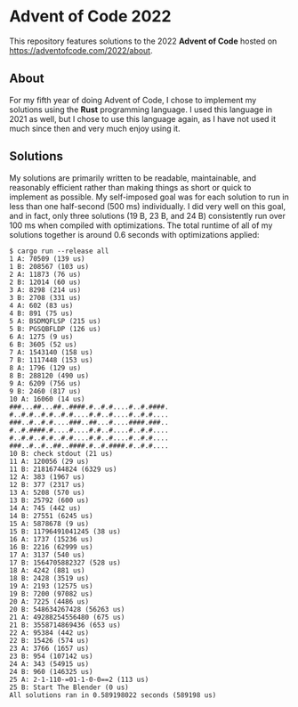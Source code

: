 # Advent of Code 2022
This repository features solutions to the 2022 **Advent of Code** hosted on https://adventofcode.com/2022/about.

## About
For my fifth year of doing Advent of Code, I chose to implement my solutions using the **Rust** programming language. I used this language in 2021 as well, but I chose to use this language again, as I have not used it much since then and very much enjoy using it.

## Solutions
My solutions are primarily written to be readable, maintainable, and reasonably efficient rather than making things as short or quick to implement as possible. My self-imposed goal was for each solution to run in less than one half-second (500 ms) individually. I did very well on this goal, and in fact, only three solutions (19 B, 23 B, and 24 B) consistently run over 100 ms when compiled with optimizations. The total runtime of all of my solutions together is around 0.6 seconds with optimizations applied:

```
$ cargo run --release all
1 A: 70509 (139 us)
1 B: 208567 (103 us)
2 A: 11873 (76 us)
2 B: 12014 (60 us)
3 A: 8298 (214 us)
3 B: 2708 (331 us)
4 A: 602 (83 us)
4 B: 891 (75 us)
5 A: BSDMQFLSP (215 us)
5 B: PGSQBFLDP (126 us)
6 A: 1275 (9 us)
6 B: 3605 (52 us)
7 A: 1543140 (158 us)
7 B: 1117448 (153 us)
8 A: 1796 (129 us)
8 B: 288120 (490 us)
9 A: 6209 (756 us)
9 B: 2460 (817 us)
10 A: 16060 (14 us)
###...##...##..####.#..#.#....#..#.####.
#..#.#..#.#..#.#....#.#..#....#..#.#....
###..#..#.#....###..##...#....####.###..
#..#.####.#....#....#.#..#....#..#.#....
#..#.#..#.#..#.#....#.#..#....#..#.#....
###..#..#..##..####.#..#.####.#..#.#....
10 B: check stdout (21 us)
11 A: 120056 (29 us)
11 B: 21816744824 (6329 us)
12 A: 383 (1967 us)
12 B: 377 (2317 us)
13 A: 5208 (570 us)
13 B: 25792 (600 us)
14 A: 745 (442 us)
14 B: 27551 (6245 us)
15 A: 5878678 (9 us)
15 B: 11796491041245 (38 us)
16 A: 1737 (15236 us)
16 B: 2216 (62999 us)
17 A: 3137 (540 us)
17 B: 1564705882327 (528 us)
18 A: 4242 (881 us)
18 B: 2428 (3519 us)
19 A: 2193 (12575 us)
19 B: 7200 (97082 us)
20 A: 7225 (4486 us)
20 B: 548634267428 (56263 us)
21 A: 49288254556480 (675 us)
21 B: 3558714869436 (653 us)
22 A: 95384 (442 us)
22 B: 15426 (574 us)
23 A: 3766 (1657 us)
23 B: 954 (107142 us)
24 A: 343 (54915 us)
24 B: 960 (146325 us)
25 A: 2-1-110-=01-1-0-0==2 (113 us)
25 B: Start The Blender (0 us)
All solutions ran in 0.589198022 seconds (589198 us)
```

